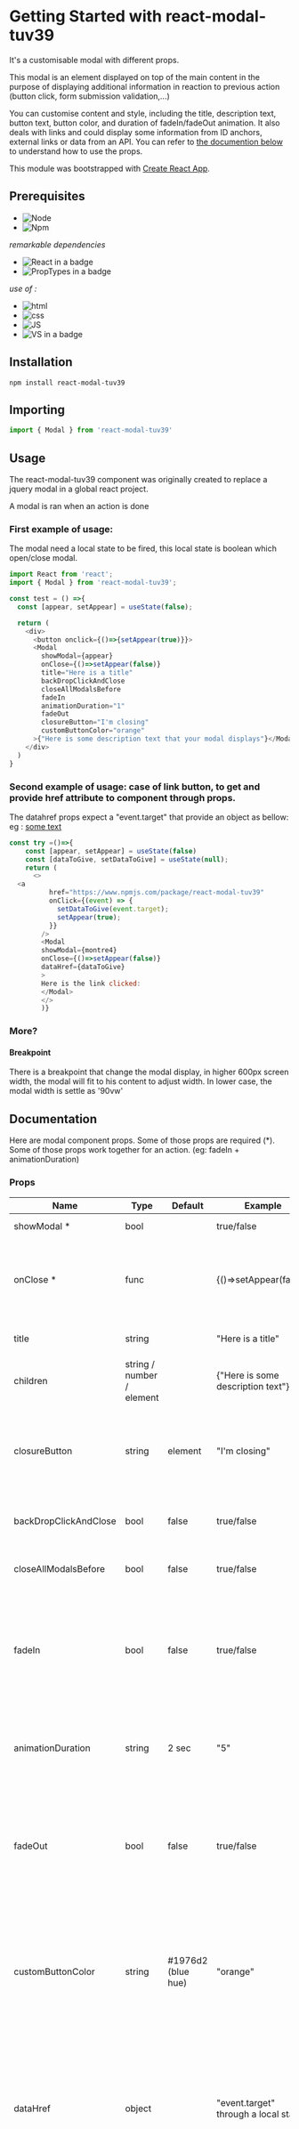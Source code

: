 # Getting Started with react-modal-tuv39

It's a customisable modal with different props.

This modal is an element displayed on top of the main content in the purpose of displaying additional information in reaction to previous action (button click, form submission validation,...)

You can customise content and style, including the title, description text, button text, button color, and duration of fadeIn/fadeOut animation.
It also deals with <a> links and could display some information from ID anchors, external links or data from an API.
You can refer to <a href="# Documentation"> the documention below </a> to understand how to use the props.

This module was bootstrapped with [Create React App](https://github.com/facebook/create-react-app).
## Prerequisites

- ![Node][NodeBadge]
- ![Npm][NpmBadge]

*remarkable dependencies*
- ![React in a badge][ReactBadge]
- ![PropTypes in a badge][PropTypesBadge]

*use of :*
- ![html][HtmlBadge]
- ![css][CssBadge]
- ![JS][JsBadge]
- ![ VS in a badge][VisualStudioBadge]



## Installation
```shell
npm install react-modal-tuv39
```
## Importing
```js
import { Modal } from 'react-modal-tuv39'
```
## Usage
The react-modal-tuv39 component was originally created to replace a jquery modal in a global react project.

A modal is ran when an action is done 

### First example of usage:
The modal need a local state to be fired, this local state is boolean which open/close modal.

```js
import React from 'react';
import { Modal } from 'react-modal-tuv39';

const test = () =>{
  const [appear, setAppear] = useState(false);

  return (
    <div>
      <button onclick={()=>{setAppear(true)}}>
      <Modal
        showModal={appear}
        onClose={()=>setAppear(false)}
        title="Here is a title"
        backDropClickAndClose
        closeAllModalsBefore
        fadeIn
        animationDuration="1"
        fadeOut
        closureButton="I'm closing"
        customButtonColor="orange"
      >{"Here is some description text that your modal displays"}</Modal>
    </div>
  )
}
```

### Second example of usage: case of link button, to get and provide href attribute to component through props.
The datahref props expect a "event.target" that provide an object as bellow: 
eg : <a class="whatever appear" href="https://www.npmjs.com/package/react-modal-tuv39" > some text</a>
```js
const try =()=>{
    const [appear, setAppear] = useState(false)
    const [dataToGive, setDataToGive] = useState(null);
    return (
      <>
  <a
          href="https://www.npmjs.com/package/react-modal-tuv39"
          onClick={(event) => {
            setDataToGive(event.target);
            setAppear(true);
          }}
        />
        <Modal
        showModal={montre4}
        onClose={()=>setAppear(false)}
        dataHref={dataToGive}
        >
        Here is the link clicked:
        </Modal>
        </>
        )}
```
### More?
#### Breakpoint
There is a breakpoint that change the modal display, in higher 600px screen width, the modal will fit to his content to adjust width.
In lower case, the modal width is settle as '90vw'



## Documentation

Here are modal component props.
Some of those props are required (*).
Some of those props work together for an action. (eg: fadeIn + animationDuration)

### Props

| Name          | Type        | Default     | Example     | Description |
| -------|------|------|------|------|
| showModal *   | bool        |             | true/false  | If true, the component is shown.|
| onClose *     | func        |             | {()=>setAppear(false)} | Callback fired when the component requests to be closed. A local state could be used to open and close modal (eg: usage).|
| title         | string      |             | "Here is a title" | If added, the component displays a title in h3.|
| children      | string / number / element |  | {"Here is some description text"} | If added, the component displays some description text.|
| closureButton | string      | element     | "I'm closing" | If added, the component displays a basic blue button with this text inside. If not, then the component has a default blue crossed button  |
| backDropClickAndClose | bool | false      | true/false  | If true, the component can be closed with a backdrop click |
| closeAllModalsBefore  | bool | false      | true/false  | If true, the component closes all previous opened modals. |
| fadeIn        | bool        | false       | true/false  |If true, the component adds a fadeIn animation on modal displaying. This animation has a default duration of 2sec that can be changed with animationDuration props|
| animationDuration | string  | 2 sec       | "5"         | This value should be a number in a string type. It will be the duration of the modal fade-in animation and fade-out in seconds.|
| fadeOut       | bool        | false       | true/false  |If true, the component adds a fadeOut animation on modal closing. This animation has a default duration of 2sec that can be changed with animationDuration props|
| customButtonColor | string  | #1976d2 (blue hue) | "orange" | Controls colored part: the color of the close button and spinner. If added, the component changed his default color in the one chosen, can be in hexadecimal format, HSL and HSLA format, RGB  and RGBA format and name format.|
| dataHref      | object      |             | "event.target" through a local state | To deal with link through <a>, the component need to have the object 'event.target' from event which active the modal display. For instance, if the event is a click on a, then dataHref should be the 'event.target' from onClick action |
| ajaxData      | string      | 'data.id'   | "data.name" | If dataHref is an API, ajaxData is necessary to display some text or data from the API, It's the name of the data to be fetched from the URL. Note that it should began with "data.", as "data.city", or "data.phoneNumber". |
| dataHrefIsAnAPI | bool      | false       | true/false  | Boolean that determines if the extern link clicked is an API and allow to handle specifically the data displayed |

### CSS
It is possible to customise some more of the style with the reference bellow: 
| Tag name      |class name    | Description |
|-------|-------|-------|
| root          | :root (not a class) | styles applied to the root element, contained color variable. |
|               | .tUv39-modal-blocker-div | Styles applied to the back drop modal.|
|               | .tUv39-modal-container   | Styles applied to modal container.    |
|               | .tUv39-modalclose-h3     | Styles applied to modal title.        |
|               | .tUv39-modalclose-p      | Styles applied to modal parapgraph.   |
|               | .tUv39-modalclose-button | Styles applied to modal button.       |
|               | .tUv39-modalclose-button-default | Styles applied to modal default button. |
|               | .tUv39-modal-fadeIn      | animation styles, when class called, animated the element (in this component, applied on .tUv39-modal-blocker-div )     |
|               | .tUv39-modal-fadeOu      | Styles applied to modal button.       |

## Author

![author][MeBadge]


<!-- MARKDOWN LINKS & IMAGES -->

[NodeBadge]: https://img.shields.io/badge/Node-v%2014.21.1-forestgreen
[NpmBadge]: https://img.shields.io/badge/Npm-v%206.14.17-firebrick
[MeBadge]: https://img.shields.io/badge/Author-Sandrine%20Mestas-blue?style=for-the-badge
[ReactBadge]: https://img.shields.io/badge/Library%20React-v%2018.2.0-mediumaquamarine
[PropTypesBadge]: https://img.shields.io/badge/Library%20PropTypes-v%2015.8.1-royalblue
[CssBadge]: https://img.shields.io/badge/Language-css-blue
[JsBadge]: https://img.shields.io/badge/Language-JavaScript-yellow
[HtmlBadge]: https://img.shields.io/badge/Language-html-orange
[VisualStudioBadge]: https://img.shields.io/badge/IDE-VisualStudio-steelblue



